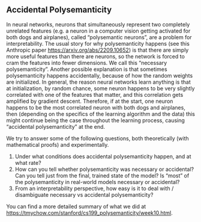 ## Accidental Polysemanticity

In neural networks, neurons that simultaneously represent two completely unrelated features (e.g. a neuron in a computer vision getting activated for both dogs and airplanes), called “polysemantic neurons”, are a problem for interpretability. The usual story for why polysemanticity happens (see this Anthropic paper https://arxiv.org/abs/2209.10652) is that there are simply more useful features than there are neurons, so the network is forced to cram the features into fewer dimensions. We call this “necessary polysemanticity”.
Another possible explanation is that sometimes polysemanticity happens accidentally, because of how the random weights are initialized. In general, the reason neural networks learn anything is that at initialization, by random chance, some neuron happens to be very slightly correlated with one of the features that matter, and this correlation gets amplified by gradient descent. Therefore, if at the start, one neuron happens to be the most correlated neuron with both dogs and airplanes, then (depending on the specifics of the learning algorithm and the data) this might continue being the case throughout the learning process, causing “accidental polysemanticity” at the end.

We try to answer some of the following questions, both theoretically (with mathematical proofs) and experimentally.

1. Under what conditions does accidental polysemanticity happen, and at what rate?
2. How can you tell whether polysemanticity was necessary or accidental? Can you tell just from the final, trained state of the model? Is “most” of the polysemanticity in real-world models necessary or accidental?
3. From an interpretability perspective, how easy is it to deal with / disambiguate necessary vs accidental polysemanticity?

You can find a more detailed summary of what we did at https://tmychow.com/stanford/cs199_polysemanticity/week10.html. 
